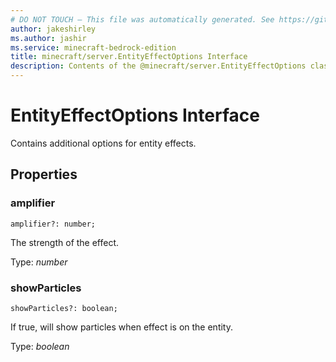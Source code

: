 ```yaml
---
# DO NOT TOUCH — This file was automatically generated. See https://github.com/mojang/minecraftapidocsgenerator to modify descriptions, examples, etc.
author: jakeshirley
ms.author: jashir
ms.service: minecraft-bedrock-edition
title: minecraft/server.EntityEffectOptions Interface
description: Contents of the @minecraft/server.EntityEffectOptions class.
---
```

# EntityEffectOptions Interface

Contains additional options for entity effects.

## Properties

### **amplifier**
`amplifier?: number;`

The strength of the effect.

Type: *number*

### **showParticles**
`showParticles?: boolean;`

If true, will show particles when effect is on the entity.

Type: *boolean*
